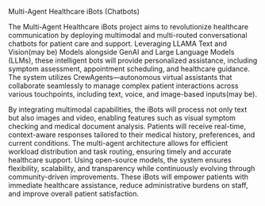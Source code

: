 
Multi-Agent Healthcare iBots (Chatbots)

The Multi-Agent Healthcare iBots project aims to revolutionize healthcare communication by deploying multimodal and multi-routed conversational chatbots for patient care and support. Leveraging LLAMA Text and Vision(may be) Models alongside GenAI and Large Language Models (LLMs), these intelligent bots will provide personalized assistance, including symptom assessment, appointment scheduling, and healthcare guidance. The system utilizes CrewAgents—autonomous virtual assistants that collaborate seamlessly to manage complex patient interactions across various touchpoints, including text, voice, and image-based inputs(may be).

By integrating multimodal capabilities, the iBots will process not only text but also images and video, enabling features such as visual symptom checking and medical document analysis. Patients will receive real-time, context-aware responses tailored to their medical history, preferences, and current conditions. The multi-agent architecture allows for efficient workload distribution and task routing, ensuring timely and accurate healthcare support. Using open-source models, the system ensures flexibility, scalability, and transparency while continuously evolving through community-driven improvements. These iBots will empower patients with immediate healthcare assistance, reduce administrative burdens on staff, and improve overall patient satisfaction.
